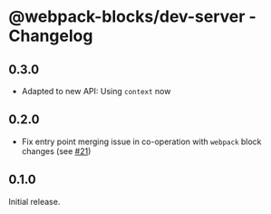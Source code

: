# @webpack-blocks/dev-server - Changelog

## 0.3.0

- Adapted to new API: Using `context` now

## 0.2.0

- Fix entry point merging issue in co-operation with `webpack` block changes (see [#21](https://github.com/andywer/webpack-blocks/pull/21))

## 0.1.0

Initial release.
